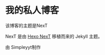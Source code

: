 # 我的私人博客

该博客的主题是NexT

NexT 是由 [Hexo NexT](https://github.com/iissnan/hexo-theme-next) 移植而来的 Jekyll 主题。<!--commit: f951075d9b739d26b42472431995fa68d08796aa-->


由 Simpleyyt制作 <a href="http://simpleyyt.github.io/jekyll-theme-next/" target="_blank">


